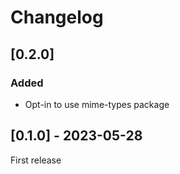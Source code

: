 # Changelog


## [0.2.0]

### Added
- Opt-in to use mime-types package


## [0.1.0] - 2023-05-28

First release
